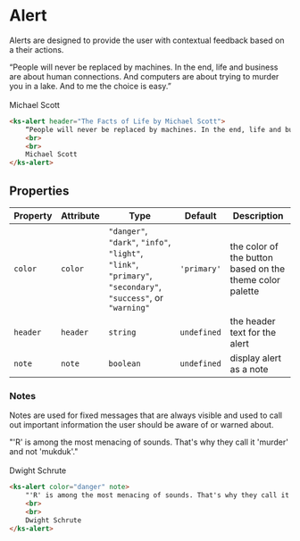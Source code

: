 # Alert

Alerts are designed to provide the user with contextual feedback based on a their actions.

<div class="my-lg">
    <ks-alert header="The Facts of Life by Michael Scott">
        “People will never be replaced by machines. In the end, life and business are about human connections. And computers are about trying to murder you in a lake. And to me the choice is easy.”
        <br>
        <br>
        Michael Scott
    </ks-alert>
</div>

```html
<ks-alert header="The Facts of Life by Michael Scott">
    “People will never be replaced by machines. In the end, life and business are about human connections. And computers are about trying to murder you in a lake. And to me the choice is easy.”
    <br>
    <br>
    Michael Scott
</ks-alert>
```

## Properties

| Property | Attribute | Type   | Default | Description |
| -------- | --------- | ------ | ------- | ----------- |
| `color`  | `color`   | `"danger"`, `"dark"`, `"info"`, `"light"`, `"link"`, `"primary"`, `"secondary"`, `"success"`, or `"warning"` | `'primary'` | the color of the button based on the theme color palette           |
| `header` | `header`  | `string`   | `undefined` | the header text for the alert            |
| `note`   | `note`    | `boolean`  | `undefined` | display alert as a note            |

### Notes

Notes are used for fixed messages that are always visible and used to call out important information the user should be aware of or warned about.

<div class="my-lg">
    <ks-alert color="danger" note>
        "'R' is among the most menacing of sounds. That's why they call it 'murder' and not 'mukduk'."
        <br>
        <br>
        Dwight Schrute
    </ks-alert>
</div>

```html
<ks-alert color="danger" note>
    "'R' is among the most menacing of sounds. That's why they call it 'murder' and not 'mukduk'."
    <br>
    <br>
    Dwight Schrute
</ks-alert>
```
